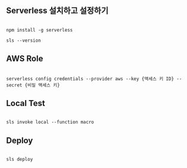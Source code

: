 ## Serverless 설치하고 설정하기

```shell script

npm install -g serverless

sls --version

```

## AWS Role

```shell script

serverless config credentials --provider aws --key {액세스 키 ID} --secret {비밀 액세스 키}

```

## Local Test 

```shell script

sls invoke local --function macro

```

## Deploy

```shell script

sls deploy

```




